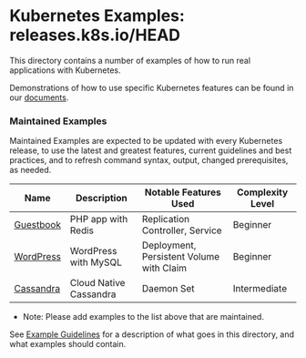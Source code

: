 # Kubernetes Examples: releases.k8s.io/HEAD

This directory contains a number of examples of how to run
real applications with Kubernetes.

Demonstrations of how to use specific Kubernetes features can be found in our [documents](../docs/).


### Maintained Examples

Maintained Examples are expected to be updated with every Kubernetes
release, to use the latest and greatest features, current guidelines
and best practices, and to refresh command syntax, output, changed
prerequisites, as needed.

|Name | Description | Notable Features Used | Complexity Level|
------------- | ------------- | ------------ | ------------ | 
|[Guestbook](guestbook/) | PHP app with Redis | Replication Controller, Service | Beginner |
|[WordPress](mysql-wordpress-pd/) | WordPress with MySQL | Deployment, Persistent Volume with Claim | Beginner|
|[Cassandra](storage/cassandra/) | Cloud Native Cassandra | Daemon Set | Intermediate 

* Note: Please add examples to the list above that are maintained.

See [Example Guidelines](guidelines.md) for a description of what goes
in this directory, and what examples should contain.
